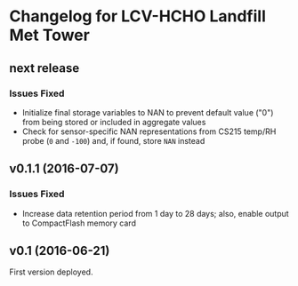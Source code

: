 Changelog for LCV-HCHO Landfill Met Tower
=========================================

next release
------------

### Issues Fixed

* Initialize final storage variables to NAN to prevent default value ("0") from
  being stored or included in aggregate values
* Check for sensor-specific NAN representations from CS215 temp/RH probe
  (`0` and `-100`) and, if found, store `NAN` instead


v0.1.1 (2016-07-07)
-------------------

### Issues Fixed

* Increase data retention period from 1 day to 28 days; also, enable output to
  CompactFlash memory card


v0.1 (2016-06-21)
-----------------

First version deployed.

